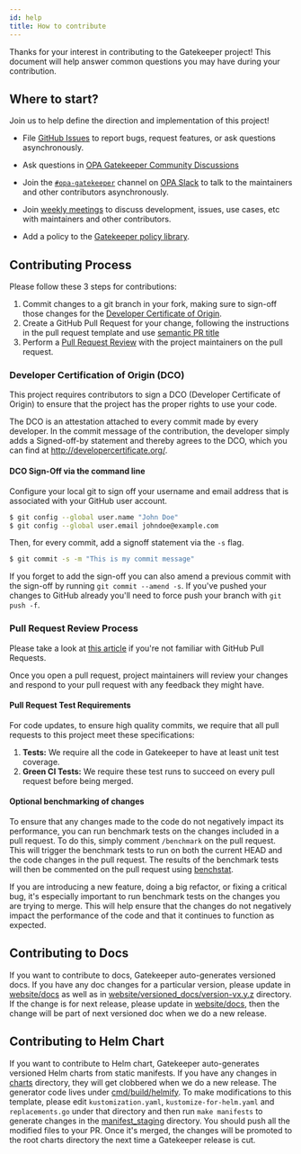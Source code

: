 ```yaml
---
id: help
title: How to contribute
---
```

Thanks for your interest in contributing to the Gatekeeper project! This document will help answer common questions you may have during your contribution.

## Where to start?
Join us to help define the direction and implementation of this project!

- File [GitHub Issues](https://github.com/open-policy-agent/gatekeeper/issues)
  to report bugs, request features, or ask questions asynchronously.

- Ask questions in [OPA Gatekeeper Community Discussions](https://github.com/open-policy-agent/community/discussions/categories/gatekeeper)
  
- Join the [`#opa-gatekeeper`](https://openpolicyagent.slack.com/messages/CDTN970AX)
  channel on [OPA Slack](https://slack.openpolicyagent.org/) to talk to the maintainers and other contributors asynchronously.

- Join [weekly meetings](https://docs.google.com/document/d/1A1-Q-1OMw3QODs1wT6eqfLTagcGmgzAJAjJihiO3T48/edit) to discuss development, issues, use cases, etc with maintainers and other contributors.

- Add a policy to the [Gatekeeper policy library](https://www.github.com/open-policy-agent/gatekeeper-library).

## Contributing Process

Please follow these 3 steps for contributions:

1. Commit changes to a git branch in your fork, making sure to sign-off those changes for the [Developer Certificate of Origin](#developer-certification-of-origin-dco).
1. Create a GitHub Pull Request for your change, following the instructions in the pull request template and use [semantic PR title](https://github.com/zeke/semantic-pull-requests)
1. Perform a [Pull Request Review](#pull-request-review-process) with the project maintainers on the pull request.

### Developer Certification of Origin (DCO)

This project requires contributors to sign a DCO (Developer Certificate of Origin) to ensure that the project has the proper rights to use your code. 

The DCO is an attestation attached to every commit made by every developer. In the commit message of the contribution, the developer simply adds a Signed-off-by statement and thereby agrees to the DCO, which you can find at <http://developercertificate.org/>.

#### DCO Sign-Off via the command line

Configure your local git to sign off your username and email address that is associated with your GitHub user account.

```sh
$ git config --global user.name "John Doe" 
$ git config --global user.email johndoe@example.com 
```

Then, for every commit, add a signoff statement via the `-s` flag. 

```sh
$ git commit -s -m "This is my commit message"
```

If you forget to add the sign-off you can also amend a previous commit with the sign-off by running `git commit --amend -s`. If you've pushed your changes to GitHub already you'll need to force push your branch with `git push -f`.

### Pull Request Review Process

Please take a look at [this article](https://help.github.com/articles/about-pull-requests/) if you're not familiar with GitHub Pull Requests.

Once you open a pull request, project maintainers will review your changes and respond to your pull request with any feedback they might have.

#### Pull Request Test Requirements

For code updates, to ensure high quality commits, we require that all pull requests to this project meet these specifications:

1. **Tests:** We require all the code in Gatekeeper to have at least unit test coverage.
2. **Green CI Tests:** We require these test runs to succeed on every pull request before being merged.

#### Optional benchmarking of changes

To ensure that any changes made to the code do not negatively impact its performance, you can run benchmark tests on the changes included in a pull request. To do this, simply comment `/benchmark` on the pull request. This will trigger the benchmark tests to run on both the current HEAD and the code changes in the pull request. The results of the benchmark tests will then be commented on the pull request using [benchstat](https://pkg.go.dev/golang.org/x/perf/cmd/benchstat).

If you are introducing a new feature, doing a big refactor, or fixing a critical bug, it's especially important to run benchmark tests on the changes you are trying to merge. This will help ensure that the changes do not negatively impact the performance of the code and that it continues to function as expected.

## Contributing to Docs

If you want to contribute to docs, Gatekeeper auto-generates versioned docs. If you have any doc changes for a particular version, please update in [website/docs](https://github.com/open-policy-agent/gatekeeper/tree/master/website/docs) as well as in [website/versioned_docs/version-vx.y.z](https://github.com/open-policy-agent/gatekeeper/tree/master/website/versioned_docs) directory. If the change is for next release, please update in [website/docs](https://github.com/open-policy-agent/gatekeeper/tree/master/website/docs), then the change will be part of next versioned doc when we do a new release.

## Contributing to Helm Chart

If you want to contribute to Helm chart, Gatekeeper auto-generates versioned Helm charts from static manifests. If you have any changes in [charts](https://github.com/open-policy-agent/gatekeeper/tree/master/charts) directory, they will get clobbered when we do a new release. The generator code lives under [cmd/build/helmify](https://github.com/open-policy-agent/gatekeeper/tree/master/cmd/build/helmify). To make modifications to this template, please edit `kustomization.yaml`, `kustomize-for-helm.yaml` and `replacements.go` under that directory and then run `make manifests` to generate changes in the [manifest_staging](https://github.com/open-policy-agent/gatekeeper/tree/master/manifest_staging) directory. You should push all the modified files to your PR. Once it's merged, the changes will be promoted to the root charts directory the next time a Gatekeeper release is cut.
